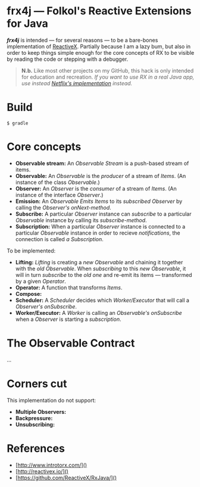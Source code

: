 # frx4j — Folkol's Reactive Extensions for Java

_**frx4j**_ is intended  — for several reasons — to be a bare-bones implementation of [ReactiveX](http://reactivex.io). Partially because I am a lazy bum, but also in order to keep things simple enough for the core concepts of RX to be visible by reading the code or stepping with a debugger.

> **N.b.** Like most other projects on my GitHub, this hack is only intended for education and recreation. _If you want to use RX in a real Java app, use instead [Netflix's implementation](https://github.com/ReactiveX/RxJava) instead._

# Build

    $ gradle

# Core concepts

- **Observable stream:** An _Observable Stream_ is a push-based stream of items.
- **Observable:** An _Observable_ is the _producer_ of a stream of _Items_. (An instance of the class _Observable_.)
- **Observer:** An _Observer_ is the _consumer_ of a stream of _Items_. (An instance of the interface _Observer_.)
- **Emission:** An _Observable_ _Emits_ _Items_ to its _subscribed Observer_ by calling the _Observer's onNext-method_.
- **Subscribe:** A particular _Observer_ instance can _subscribe_ to a particular _Observable_ instance by calling its _subscribe-method_.
- **Subscription:** When a particular _Observer_ instance is connected to a particular _Observable_ instance in order to recieve _notifications_, the connection is called _a Subscription_.

To be implemented:

- **Lifting:** _Lifting_ is creating a _new Observable_ and chaining it together with the _old Observable_. When _subscribing_ to this _new Observable_, it will in turn _subscribe_ to the _old one_ and re-emit its items — transformed by a given _Operator_.
- **Operator:** A function that transforms _Items_.
- **Compose:**
- **Scheduler:** A _Scheduler_ decides which _Worker/Executor_ that will call a _Observer's onSubscribe_.
- **Worker/Executor:** A _Worker_ is calling an _Observable's_ _onSubscribe_ when a _Observer_ is starting a _subscription_.

# The Observable Contract

...

# Corners cut

This implementation do not support:

- **Multiple Observers:**
- **Backpressure:**
- **Unsubscribing:**

# References

- [http://www.introtorx.com/]()
- [http://reactivex.io/]()
- [https://github.com/ReactiveX/RxJava/]()
